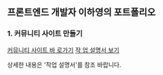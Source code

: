 <h2>프론트엔드 개발자 이하영의 포트폴리오</h2>
<h3>1. 커뮤니티 사이트 만들기</h3>

<a href="https://community-hydev.netlify.app" target="_blank">커뮤니티 사이트 바
로가기</a>
<a href="http://wooreeweb.com/pf/2514/guide/community_guide.pdf" target="_blank">작
업 설명서 보기</a>

<p>상세한 내용은 '작업 설명서'를 참조 바랍니다.</p>
